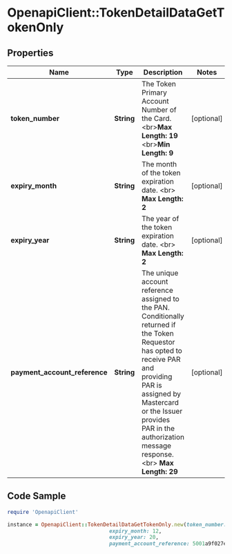 # OpenapiClient::TokenDetailDataGetTokenOnly

## Properties

Name | Type | Description | Notes
------------ | ------------- | ------------- | -------------
**token_number** | **String** | The Token Primary Account Number of the Card.  &lt;br&gt;__Max Length: 19__ &lt;br&gt;__Min Length: 9__  | [optional] 
**expiry_month** | **String** | The month of the token expiration date. &lt;br&gt; __Max Length: 2__  | [optional] 
**expiry_year** | **String** | The year of the token expiration date. &lt;br&gt; __Max Length: 2__  | [optional] 
**payment_account_reference** | **String** | The unique account reference assigned to the PAN. Conditionally returned if the Token Requestor has opted to receive PAR and providing PAR is assigned by Mastercard or the Issuer provides PAR in the authorization message response. &lt;br&gt;    __Max Length: 29__  | [optional] 

## Code Sample

```ruby
require 'OpenapiClient'

instance = OpenapiClient::TokenDetailDataGetTokenOnly.new(token_number: 5123456789012345,
                                 expiry_month: 12,
                                 expiry_year: 20,
                                 payment_account_reference: 5001a9f027e5629d11e3949a0800a)
```


